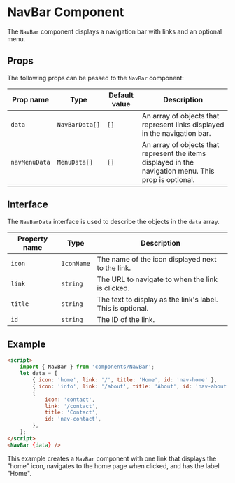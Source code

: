 # NavBar Component

The `NavBar` component displays a navigation bar with links and an optional menu.

## Props

The following props can be passed to the `NavBar` component:

| Prop name     | Type           | Default value | Description                                                                                           |
| ------------- | -------------- | ------------- | ----------------------------------------------------------------------------------------------------- |
| `data`        | `NavBarData[]` | `[]`          | An array of objects that represent links displayed in the navigation bar.                             |
| `navMenuData` | `MenuData[]`   | `[]`          | An array of objects that represent the items displayed in the navigation menu. This prop is optional. |

## Interface

The `NavBarData` interface is used to describe the objects in the `data` array.

| Property name | Type       | Description                                                |
| ------------- | ---------- | ---------------------------------------------------------- |
| `icon`        | `IconName` | The name of the icon displayed next to the link.           |
| `link`        | `string`   | The URL to navigate to when the link is clicked.           |
| `title`       | `string`   | The text to display as the link's label. This is optional. |
| `id`          | `string`   | The ID of the link.                                        |

## Example

```html
<script>
	import { NavBar } from 'components/NavBar';
	let data = [
		{ icon: 'home', link: '/', title: 'Home', id: 'nav-home' },
		{ icon: 'info', link: '/about', title: 'About', id: 'nav-about' },
		{
			icon: 'contact',
			link: '/contact',
			title: 'Contact',
			id: 'nav-contact',
		},
	];
</script>
<NavBar {data} />
```

This example creates a `NavBar` component with one link that displays the "home" icon, navigates to the home page when clicked, and has the label "Home".
